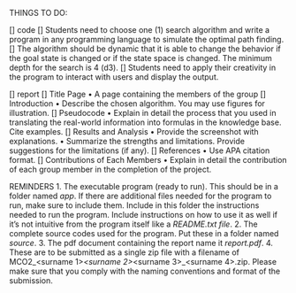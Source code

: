 THINGS TO DO:

[] code
    [] Students need to choose one (1) search algorithm and write a program in any programming language to simulate the optimal path finding.
    [] The algorithm should be dynamic that it is able to change the behavior if the goal state is changed or if the state space is changed. The minimum depth for the search is 4 (d3).
    [] Students need to apply their creativity in the program to interact with users and display the output.

[] report
    [] Title Page
        • A page containing the members of the group
    [] Introduction
        • Describe the chosen algorithm. You may use figures for illustration.
    [] Pseudocode
        • Explain in detail the process that you used in translating the real-world information into formulas in the knowledge base. Cite examples.
    [] Results and Analysis
        • Provide the screenshot with explanations.
        • Summarize the strengths and limitations. Provide suggestions for the limitations (if any).
    [] References
        • Use APA citation format.
    [] Contributions of Each Members
        • Explain in detail the contribution of each group member in the completion of the project.


REMINDERS
    1. The executable program (ready to run). This should be in a folder named *app*. If there are additional files needed for the program to run, make sure to include them. Include in this folder the instructions needed to run the program. Include instructions on how to use it as well if it’s not intuitive from the program itself like a *README.txt file*.
    2. The complete source codes used for the program. Put these in a folder named *source*.
    3. The pdf document containing the report name it *report.pdf*.
    4. These are to be submitted as a single zip file with a filename of MCO2_<surname 1>_<surname 2>_<surname 3>_<surname 4>.zip. Please make sure that you comply with the naming conventions and format of the submission.
